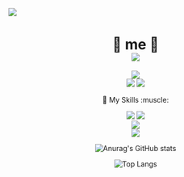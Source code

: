 <a href="https://hits.seeyoufarm.com"><img src="https://hits.seeyoufarm.com/api/count/incr/badge.svg?url=https://github.com/RyuGeunHwan&count_bg=%230B0A0A&title_bg=%2311D1C7&icon=freebsd.svg&icon_color=%23070707&title=VISITOR&edge_flat=true"/></a>


# <div align="center"> 🌻 me 🌻<br><a href="https://www.instagram.com/ni_na_n0/"><img src="https://img.shields.io/badge/Instargram-E4405F?style=flat&logo=Instagram&logoColor=white"/></a> 
  </div>
  

 
<div align="center"><img src="https://img.shields.io/badge/git-white?style=flat&logo=git&logoColor=orange"/> </div>
 <div align="center"><img src="https://img.shields.io/badge/HTML-white?style=flat&logo=html5&logoColor=orange"/> <img src="https://img.shields.io/badge/CSS-white?style=flat&logo=CSS3&logoColor=blue"/> <p>💪 My Skills :muscle: </p>  <img src="https://img.shields.io/badge/MYSQL-red?style=flat&logo=MYSQL&logoColor=white"/> <img src="https://img.shields.io/badge/JAVA-orange?style=flat&logo=JAVA&logoColor=white"/> <div align="center"><img src="https://img.shields.io/badge/JavaScript-yellow?style=flat&logo=JAVAScript&logoColor=white"/> </div><div align="center"><img src="https://img.shields.io/badge/Spring Boot-green?style=flat&logo=Spring Boot&logoColor=white"/> </div>
<div align="center">
 
 ![Anurag's GitHub stats](https://github-readme-stats.vercel.app/api?username=RyuGeunHwan&theme=monokai&show_icons=monokai)<br>

 ![Top Langs](https://github-readme-stats.vercel.app/api/top-langs/?username=6810779s&layout=compact&theme=compact)
 
</div>



<!--
**RyuGeunHwan/Ryugeunhwan** is a ✨ _special_ ✨ repository because its `README.md` (this file) appears on your GitHub profile.

Here are some ideas to get you started:

- 🔭 I’m currently working on ...
- 🌱 I’m currently learning ...
- 👯 I’m looking to collaborate on ...
- 🤔 I’m looking for help with ...
- 💬 Ask me about ...
- 📫 How to reach me: ...
- 😄 Pronouns: ...
- ⚡ Fun fact: ...
-->

